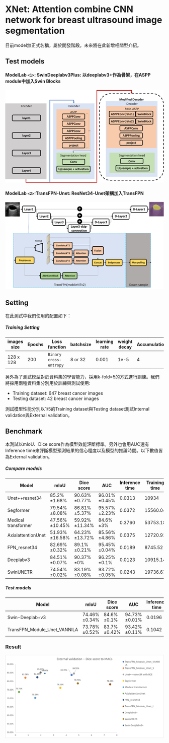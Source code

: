 # XNet: Attention combine CNN network for breast ultrasound image segmentation

目前model無正式名稱，屬於開發階段。未來將在此新增相關型介紹。

## Test models

#### ModelLab `<1>`: SwinDeeplabv3Plus: 以deeplabv3+作為骨架，在ASPP module中加入Swin Blocks

![SwinDeeplabv3+](otherData/Swin_Deeplabv3+.jpg)

#### ModelLab `<2>`:TransFPN-Unet: ResNet34-Unet架構加入TransFPN

![TransFPN_Module_Unet](otherData/TransFPN(mobileViT).jpg)

## Setting

在此測試中我們使用的配置如下：

##### Training Setting

| images size | Epochs | Loss function            | batchsize | learning rate | weight decay | Accumulation |
| ----------- | ------ | ------------------------ | --------- | ------------- | ------------ | ------------ |
| 128 x 128   | 200    | `Binary cross-entropy` | 8 or 32   | 0.001         | 1e-5         | 4            |

另外為了測試模型對於資料集的學習能力，採用k-fold=5的方式進行訓練。我們將採用兩種資料集分別用於訓練與測試使用:

* Training dataset: 647 breast cancer images
* Testing dataset: 42 breast cancer images

測試模型性能分別以1/5的Training dataset與Testing dataset測試Internal validation與External validation。

## Benchmark

本測試以mIoU、Dice score作為模型效能評斷標準。另外也會用AUC還有Inference time來評斷模型預測結果的信心程度以及模型的推論時間。以下數值皆為External validation。

##### Compare models

| Model               | mIoU           | Dice score     | AUC           | Inference time | Training time | Note |
| ------------------- | -------------- | -------------- | ------------- | -------------- | ------------- | ---- |
| Unet++resnet34      | 85.2%±1.68%   | 90.63%±0.77%  | 96.01%±0.45% | 0.0313         | 10934         |      |
| Segformer           | 79.54%±8.08%  | 86.81%±5.37%  | 95.57%±2.23% | 0.0372         | 15560.04      |      |
| Medical transformer | 47.56%±10.45% | 59.92%±11.34% | 84.6%±3%     | 0.3760         | 53753.18      |      |
| AxialattentionUnet  | 51.93%±16.58% | 64.23%±13.72% | 85.56%±4.86% | 0.0375         | 12720.91      |      |
| FPN_resnet34        | 82.69%±0.32%  | 89.1%±0.21%   | 95.45%±0.04% | 0.0189         | 8745.52       |      |
| Deeplabv3           | 84.51%±0.07%  | 90.37%±0%     | 96.25%±0.1%  | 0.0123         | 10915.14      |      |
| SwinUNETR           | 74.54%±0.02%  | 83.19%±0.08%  | 93.72%±0.05% | 0.0243         | 19736.67      |      |

##### Test models

| Model | mIoU | Dice score | AUC | Inference time | Training time | Note |
| --- | ---- | ---------- | --- | -------------- | ------------- | ---- |
| Swin-Deeplab+v3 |   74.46%±0.34%   |      84.6%±0.1%      |  94.73%±0.01%   |        0.0196         |       8553.8       |      |
| TransFPN_Module_Unet_VANNILA  |   73.78%±0.52%   |      83.7%±0.42%      |  93.42%±0.11%   |       0.1042          |        37122.94       |      |

### Result
![External validation：Dice-score to MACs](otherData/Dice_score_to_MACs.png)
